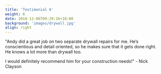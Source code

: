 ```yaml
---
title: 'Testimonial 6'
weight: 6
date: 2018-12-06T09:29:16+10:00
background: 'images/drywall.jpg'
align: right
---
```


"Andy did a great job on two separate drywall repairs for me. He’s conscientious and detail oriented, so he makes sure that it gets done right. He knows a lot more than drywall too. 

I would definitely recommend him for your construction needs!" - Nick Clayson
